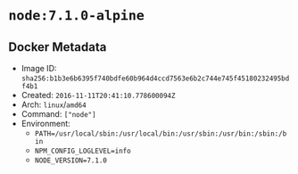 # `node:7.1.0-alpine`

## Docker Metadata

- Image ID: `sha256:b1b3e6b6395f740bdfe60b964d4ccd7563e6b2c744e745f45180232495bdf4b1`
- Created: `2016-11-11T20:41:10.778600094Z`
- Arch: `linux`/`amd64`
- Command: `["node"]`
- Environment:
  - `PATH=/usr/local/sbin:/usr/local/bin:/usr/sbin:/usr/bin:/sbin:/bin`
  - `NPM_CONFIG_LOGLEVEL=info`
  - `NODE_VERSION=7.1.0`
